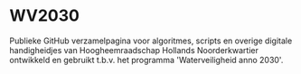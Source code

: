 # WV2030
Publieke GitHub verzamelpagina voor algoritmes, scripts en overige digitale handigheidjes van Hoogheemraadschap Hollands Noorderkwartier ontwikkeld en gebruikt t.b.v. het programma 'Waterveiligheid anno 2030'.
